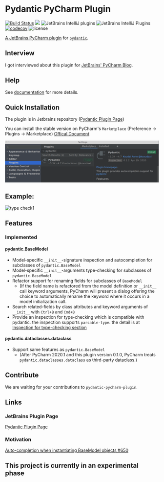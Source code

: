 # Pydantic PyCharm Plugin
[![Build Status](https://travis-ci.org/koxudaxi/pydantic-pycharm-plugin.svg?branch=master)](https://travis-ci.org/koxudaxi/pydantic-pycharm-plugin)
[![](https://img.shields.io/jetbrains/plugin/v/12861)](https://plugins.jetbrains.com/plugin/12861-pydantic)
![JetBrains IntelliJ plugins](https://img.shields.io/jetbrains/plugin/d/12861-pydantic)
![JetBrains IntelliJ Plugins](https://img.shields.io/jetbrains/plugin/r/rating/12861-pydantic)
[![codecov](https://codecov.io/gh/koxudaxi/pydantic-pycharm-plugin/branch/master/graph/badge.svg)](https://codecov.io/gh/koxudaxi/pydantic-pycharm-plugin)
![license](https://img.shields.io/github/license/koxudaxi/pydantic-pycharm-plugin.svg)

[A JetBrains PyCharm plugin](https://plugins.jetbrains.com/plugin/12861-pydantic) for [`pydantic`](https://github.com/samuelcolvin/pydantic).

## Interview
I got interviewed about this plugin for [JetBrains' PyCharm Blog](https://blog.jetbrains.com/pycharm/2020/04/interview-koudai-aono-author-of-pydantic-plugin-for-pycharm/).

## Help
See [documentation](https://koxudaxi.github.io/pydantic-pycharm-plugin/) for more details.

## Quick Installation

The plugin is in Jetbrains repository ([Pydantic Plugin Page](https://plugins.jetbrains.com/plugin/12861-pydantic))

You can install the stable version on PyCharm's `Marketplace` (Preference -> Plugins -> Marketplace) [Offical Document](https://www.jetbrains.com/help/idea/managing-plugins.html)

![search plugin](https://raw.githubusercontent.com/koxudaxi/pydantic-pycharm-plugin/master/docs/search_plugin.png)

## Example:
![type check1](https://raw.githubusercontent.com/koxudaxi/pydantic-pycharm-plugin/master/docs/typecheck1.png)

##  Features
### Implemented
#### pydantic.BaseModel
* Model-specific `__init__`-signature inspection and autocompletion for subclasses of `pydantic.BaseModel`
* Model-specific `__init__`-arguments type-checking for subclasses of `pydantic.BaseModel` 
* Refactor support for renaming fields for subclasses of `BaseModel`
  * (If the field name is refactored from the model definition or `__init__` call keyword arguments, PyCharm will present a dialog offering the choice to automatically rename the keyword where it occurs in a model initialization call.
* Search related-fields by class attributes and keyword arguments of `__init__` with `Ctrl+B` and `Cmd+B`
* Provide an inspection for type-checking which is compatible with pydantic. the inspection supports `parsable-type`. the detail is at [Inspection for type-checking section](https://koxudaxi.github.io/pydantic-pycharm-plugin/type-checking/)
#### pydantic.dataclasses.dataclass
* Support same features as `pydantic.BaseModel`
  * (After PyCharm 2020.1 and this plugin version 0.1.0, PyCharm treats `pydantic.dataclasses.dataclass` as third-party dataclass.)



## Contribute
We are waiting for your contributions to `pydantic-pycharm-plugin`.


## Links
### JetBrains Plugin Page
[Pydantic Plugin Page](https://plugins.jetbrains.com/plugin/12861-pydantic)

### Motivation
[Auto-completion when instantiating BaseModel objects #650](https://github.com/samuelcolvin/pydantic/issues/650)

## This project is currently in an experimental phase
